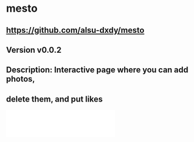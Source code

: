 # mesto
## https://github.com/alsu-dxdy/mesto
## Version v0.0.2
## Description: Interactive page where you can add photos, 
## delete them, and put likes
![Praktikum Logo](./src/images/logo.svg)